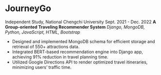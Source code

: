 
# JourneyGo
Independent Study, National Chengchi University Sept. 2021 - Dec. 2022 
**A Group-oriented Traveling Recommender System** 
*Django, MongoDB, Python, JavaScript, HTML, Bootstrap*
- Designed and implemented MongoDB schema for efficient storage and retrieval of 550+ attractions data.
- Integrated BERT-based recommendation engine into Django app, achieving 91% reduction in travel planning time.
- Utilized Google Directions API to render optimized travel itineraries, minimizing users’ traffic time.
